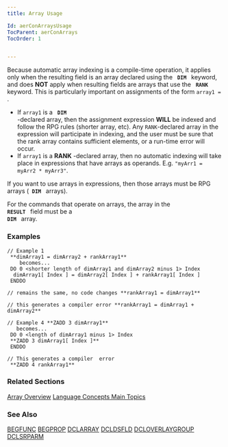 ```yaml
---
title: Array Usage

Id: aerConArraysUsage
TocParent: aerConArrays
TocOrder: 1


---
```


Because automatic array indexing is a compile-time operation, it applies only when the resulting field is an array declared using the <code> **DIM** </code> keyword, and does **NOT** apply when resulting fields are arrays that use the <code> **RANK** </code> keyword. This is particularly important on assignments of the form <code>array1 = <some expression></code>. 

- If <code>array1</code> is a <code> **DIM** </code>-declared array, then the assignment expression **WILL** be indexed and follow the RPG rules (shorter array, etc). Any <code>RANK</code>-declared array in the expression will participate in indexing, and the user must be sure that the rank array contains sufficient elements, or a run-time error will occur.
- If <code>array1</code> is a **RANK** -declared array, then no automatic indexing will take place in expressions that have arrays as operands. E.g. <code>"myArr1 = myArr2 * myArr3"</code>. 

If you want to use arrays in expressions, then those arrays must be RPG arrays (<code> **DIM** </code> arrays).

For the commands that operate on arrays, the array in the <code> **RESULT** </code> field must be a <code> **DIM** </code> array. 

### Examples

```
// Example 1
 **dimArray1 = dimArray2 + rankArray1** 
    becomes... 
 DO 0 <shorter length of dimArray1 and dimArray2 minus 1> Index
  dimArray1[ Index ] = dimArray2[ Index ] + rankArray1[ Index ]
 ENDDO

// remains the same, no code changes **rankArray1 = dimArray1**  

// this generates a compiler error **rankArray1 = dimArray1 + dimArray2** 

// Example 4 **ZADD 3 dimArray1** 
   becomes...
 DO 0 <length of dimArray1 minus 1> Index 
 **ZADD 3 dimArray1[ Index ]** 
 ENDDO

// This generates a compiler  error
 **ZADD 4 rankArray1** 
```

### Related Sections
[Array Overview](aerConArraysOverview.html)
[Language Concepts Main Topics](aerConLanguageConceptsMain.html) 

### See Also
[BEGFUNC](BEGFUNC.html)
[BEGPROP](BEGPROP.html)
[DCLARRAY](DCLARRAY.html)
[DCLDSFLD](DCLDSFLD.html)
[DCLOVERLAYGROUP](DCLOVERLAYGROUP.html)
[DCLSRPARM](DCLSRPARM.html) 
